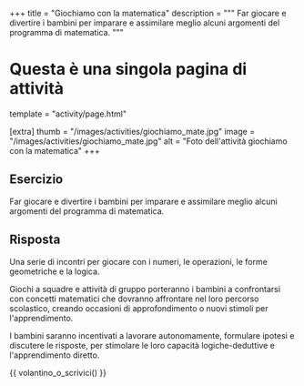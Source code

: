+++
title = "Giochiamo con la matematica"
description = """
    Far giocare e divertire i bambini per imparare e assimilare
    meglio alcuni argomenti del programma di matematica.
"""

# Questa è una singola pagina di attività
template = "activity/page.html"

[extra]
thumb = "/images/activities/giochiamo_mate.jpg"
image = "/images/activities/giochiamo_mate.jpg"
alt = "Foto dell'attività giochiamo con la matematica"
+++

## Esercizio

Far giocare e divertire i bambini per imparare e assimilare meglio alcuni argomenti del programma di matematica.

## Risposta

Una serie di incontri per giocare con i numeri, le operazioni, le forme geometriche e la logica.

Giochi a squadre e attività di gruppo porteranno i bambini a confrontarsi con
concetti matematici che dovranno affrontare nel loro percorso scolastico,
creando occasioni di approfondimento o nuovi stimoli per l'apprendimento.

I bambini saranno incentivati a lavorare autonomamente, formulare ipotesi e
discutere le risposte, per stimolare le loro capacità logiche-deduttive
e l'apprendimento diretto.

{{ volantino_o_scrivici() }}

